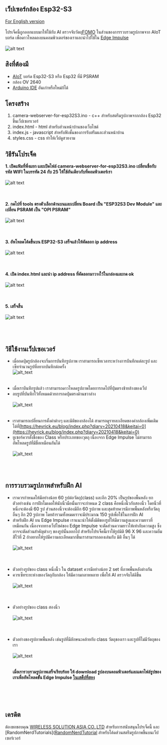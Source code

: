 ## เว็ปเซอร์กล้อง Esp32-S3
 [For English version](https://github.com/San279/AIoT_Board/blob/main/camera-webserver-for-esp32S3/README.md)
 <br/>
 <br/>
 โปรเจ็คนี้ถูกออกแบบมาให้ใช้กับ AI ตรวจจับวัตถุ[FOMO](https://docs.edgeimpulse.com/docs/edge-impulse-studio/learning-blocks/object-detection/fomo-object-detection-for-constrained-devices) ในส่วนของการรวบรวมรูปภาพจาก AIoT บอร์ด เพื่อดาวโหลดลงบนคอมพิวเตอร์ของเราและนำไปใช้ใน [Edge Impulse](https://edgeimpulse.com/)
<br/>
<br/>
![alt text](/camera-webserver-for-esp32S3/Images_for_readme/done.PNG)
<br/>
## สิงที่ต้องมี
 - [AIoT](https://wirelesssolution.asia/) บอร์ด Esp32-S3 หรือ Esp32 ที่มี PSRAM
 - กล้อง OV 2640
 - [Arduino IDE](https://www.arduino.cc/en/software) อันเก่าหรือใหม่ก้ได้
## โครงสร้าง
 1. camera-webserver-for-esp32S3.ino - c++ สำหรับสตรีมรูปภาพจากกล้อง Esp32 ขึ้นเว็ปเซอรเวอร์
 2. index.html - html สำหรับส่วนหน้าบ้านของเว็บไซต์
 3. index.js - javascript สำหรับฟังชั้นของการรับสรีมและส่วนหน้าบ้าน
 4. styles.css - css ทำให้เว็ปดูสวยงาม
## วิธีรันโปรเจ็ค
<strong> 1. เปิดแฟ้มที่พึ่งแยก และเปิดไฟล์ camera-webserver-for-esp32S3.ino เปลี่ยนชื่อกับรหัส WIFI ในบรรทัด 24 กับ 25 ให้ใช้อันเดียวกับที่คอมพิวเตอร์เรา  </strong>
<br /><br />
![alt text](/camera-webserver-for-esp32S3/Images_for_readme/ssidPassword.PNG)
<br /><br /><br /><br />
<strong> 2. กดไปที่ tools ตรงตัวเลือกด้านบนและเปลี่ยน Board เป็น "ESP32S3 Dev Module" และเปลี่ยน PSRAM เป็น "OPI PSRAM"  </strong>
<br /><br />
![alt text](/camera-webserver-for-esp32S3/Images_for_readme/IDE_configure.PNG)
<br /><br /><br /><br />
<strong> 3. อัพโหลดโค้ดขึ้นบน ESP32-S3 เสร็จแล้วให้คัดลอก ip address  </strong>
<br /><br />
![alt text](/camera-webserver-for-esp32S3/Images_for_readme/ip_IDE.PNG)
<br /><br /><br /><br />
<strong> 4. เปิด index.html และนำ ip address ที่คัดลอกมาวางใว้ในกล่องและกด ok </strong>
<br /><br />
![alt text](/camera-webserver-for-esp32S3/Images_for_readme/ip_prompt.PNG)
<br /><br /><br /><br />
<strong> 5. เสร็จสิ้น  </strong>
<br/> <br/>
![alt text](/camera-webserver-for-esp32S3/Images_for_readme/done.PNG)
<br /><br /><br /><br />
## วิธีใช้งานเว็ปเซอเวอร์
- เมื่อกดปุ่มรูปกล้องจะเริ่มการบันทึกรูปภาพ เราสามารถเซ็ทเวลาระหว่างการบึนทึกแต่ละรูป และเซ็ทจำนวนรูปที่อยากบันทึกต่อครั้ง<br />
![alt_text](/camera-webserver-for-esp32S3/Images_for_readme/capture_console.PNG)
<br /><br /> <br />
- เมื่อเราบึนทึกรูปแล้ว เราสามารถดาวโหลดรูปถาพโดยการกดไปที่ปุ่มตรงซ้ายล้างของเว็ป<br />
- ลบรูปที่บันทึกใว้ทั้งหมดด้วยการกดปุ่มตรงด้านขวาล่าง <br /> <br />
![alt_text](/camera-webserver-for-esp32S3/Images_for_readme/gallery_img.PNG)
<br /><br /> <br />
- เราสามารถเปลี่ยนการตั้งค่าต่างๆ และมิติของกล้องได้ สามารถดูรายละเอียดของค่ากล้องเพิ่มเติมได้ที่[https://heyrick.eu/blog/index.php?diary=20210418&keitai=0](https://heyrick.eu/blog/index.php?diary=20210418&keitai=0) <br />
- ยูเซอร์ควรตั้งชื่อของ Class หรือประเภทของวุตถุ เนื่องจาก Edge Impulse ไม่สามารถอัพโหลดรูปที่มีชื่อเหมือนกันได้ <br /><br />
![alt_text](/camera-webserver-for-esp32S3/Images_for_readme/resolution_class.PNG)
<br /><br /><br /><br />
## การรวบรวมรูปภาพสำหรับฝึก AI
  - เราควรกำหนดให้มีอย่างน้อย 60 รูปต่อวัตถุ(class) และอีก 20% เป็นรูปของพื้นหลัง ยกตัวอย่างเช่น การฝึกโมเดลให้นับนิ้วมือนั้นเราจะกำหนด 2 class คือหนึ่งนิ้วกับสองนิ้ว โดยนิ้วที่หนึ่งจะต้องมี 60 รูป ส่วนสองนิ้วจะต้องมีอีก 60 รูปภาพ และสุดท้ายควรมีภาพพื้นหลังหรือวัตถุอื่นๆ อีก 20 รูปภาพ โดยถ้ารวมทั้งหมดเราจะมีประมาณ 150 รูปเพื่อใช้ในการฝึก AI
  - สำหรับฝึก AI บน Edge Impulse เราแนะนำให้ตั้งมิติของรูปให้มีตวามสูงและความยาวที่เหมือนกัน เนื่องจากทางเว็ปไซค์ของ Edge Impulse จะตัดส่วนความยาวให้เท่ากับความสูง ซึ่งอาจจะตัดส่วนสำคัญต่างๆ ของรูปนั้นออกไป สำหรับโปรเจ็คนี้เราใช้รูปมิติ 96 X 96 และความอิ่มสีใว้ที่ 2 ถ้าอยากให้รูปมีความละเอียดมากขึ้นเราสามารถลองเล่นกับ มิติ อื่นๆ ได้<br/> <br/>
![alt_text](/camera-webserver-for-esp32S3/Images_for_readme/one96_eg.PNG)
<br/> <br/> <br/> <br/>
- ตัวอย่างรูปของ class หนึ่งนื้ว ใน dataset ควรมีอย่างน้อย 2 set ที่ภาพพื้นหลังต่างกัน
- ควรเซ็ทระยะห่างของวัตถุกับกล้อง ให้มีความกลาหหลาย เพื่อให้ AI ตรวจจับได้ดีขึ้น <br/> <br/>
![alt_text](/camera-webserver-for-esp32S3/Images_for_readme/one96_gal.PNG)
<br/> <br/><br/> <br/>
- ตัวอย่างรูปของ class สองนิ้ว <br/> <br/>
![alt_text](/camera-webserver-for-esp32S3/Images_for_readme/two96_gal.PNG)
<br/> <br/><br/> <br/>
- ตัวอย่างของรูปภาพพื้นหลัง เช่นรูปที่มีลักษนะคล้ายกับ class วัตถุของเรา และรูปที่ไม่มีวัตถุของเรา <br/> <br/>
![alt_text](/camera-webserver-for-esp32S3/Images_for_readme/bg96_eg.PNG)
<br/> <br/><br/>
<strong> เมื่อเรารวบรวมรูปภาพเสร็จเรียบร้อย ให้ download รูปลงบนคอมพิวเตอร์และแตกไฟล์รูปของเราเพื่ออัพโหลดขั้น Edge Impulse [ในเสต็ปที่สอง](https://github.com/San279/AIoT_Board/blob/main/Readme-th.md) </strong>
<br /> <br /><br /> <br /><br />
## เครดิต
ต้องขอขอบคุณ [WIRELESS SOLUTION ASIA CO.,LTD](https://wirelesssolution.asia/) สำหรับการสนับสนุนโปรเจ็คนี้ และ [RandomNerdTutorials]([RandomNerdTutorial](https://RandomNerdTutorials.com/esp32-cam-video-streaming-web-server-camera-home-assistant) สำหรับโค้ดส่วนสตรีมรูปภาพขึ้นบนเว็ปเซอร์เวอร์
